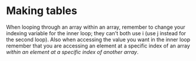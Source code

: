 # Making tables

When looping through an array within an array, remember to change your indexing variable for the inner loop; they can't both use i (use j instead for the second loop). Also when accessing the value you want in the inner loop remember that you are accessing an element at a specific index of an array <em>within an element at a specific index of another array</em>.
